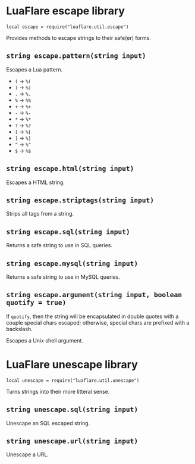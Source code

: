 # LuaFlare escape library

`local escape = require("luaflare.util.escape")`

Provides methods to escape strings to their safe(er) forms.

## `string escape.pattern(string input)`

Escapes a Lua pattern.

 - `(` -> `%(`
 - `)` -> `%)`
 - `.` -> `%.`
 - `%` -> `%%`
 - `+` -> `%+`
 - `-` -> `%-`
 - `*` -> `%*`
 - `?` -> `%?`
 - `[` -> `%[`
 - `]` -> `%]`
 - `^` -> `%^`
 - `$` -> `%$`

## `string escape.html(string input)`

Escapes a HTML string.

## `string escape.striptags(string input)`

Strips all tags from a string.

## `string escape.sql(string input)`

Returns a safe string to use in SQL queries.

## `string escape.mysql(string input)`

Returns a safe string to use in MySQL queries.

## `string escape.argument(string input, boolean quotify = true)`

If `quotify`, then the string will be encapsulated in double quotes with a couple special chars escaped;
otherwise, special chars are prefixed with a backslash.

Escapes a Unix shell argument.

# LuaFlare unescape library

`local unescape = require("luaflare.util.unescape")`

Turns strings into their more litteral sense.

## `string unescape.sql(string input)`

Unescape an SQL escaped string.

## `string unescape.url(string input)`

Unescape a URL.
